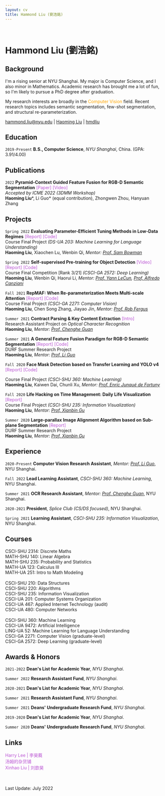 ```yaml
---
layout: cv
title: Hammond Liu (劉浩銘)
---
```


<br/>

# Hammond Liu (劉浩銘)

## Background
I'm a rising senior at NYU Shanghai. My major is Computer Science, and I also minor in Mathematics. Academic research has brought me a lot of fun, so I'm likely to pursue a PhD degree after graduation.

My research interests are broadly in the <font color="FFA500">Computer Vision</font> field. Recent research topics includes semantic segmentation, few-shot segmentation, and structural re-parameterization.

<div id="webaddress">
  <a href="mailto:hammond.liu@nyu.edu" target="_blank"><i class="fa fa-envelope-open"></i> hammond.liu@nyu.edu</a> |
  <!-- <a href="./assets/resume.pdf"><i class="fas fa-file-pdf"></i> Resume</a> | -->
  <!-- <a href="https://blog.hmdliu.site/" target="_blank"><i class="fas fa-blog"></i> blog.hmdliu.site</a> | -->
  <a href="https://scholar.google.com/citations?hl=en&user=Oo-rRfYAAAAJ" target="_blank"><i class="fa fa-graduation-cap"></i> Haoming Liu</a> |
  <a href="https://github.com/hmdliu" target="_blank"><i class="fab fa-github"></i> hmdliu</a>
</div>

## Education

`2019-Present`
**B.S., Computer Science**, *NYU Shanghai*, China. (GPA: 3.91/4.00)

## Publications
`2022`
**Pyramid-Context Guided Feature Fusion for RGB-D Semantic Segmentation** <a href="https://ieeexplore.ieee.org/document/9859353" style="color:#BA55D3; text-decoration:none" onmouseover="this.style.color='#39f'; this.style.textDecoration='none'" onmouseout="this.style.color='#BA55D3'; this.style.textDecoration='none'" target="_blank">  [Paper]</a> <a href="https://drive.google.com/file/d/1OsCvwOJk_2gbazxReqFDAqcG7bWQ3oNb/view?usp=sharing" style="color:#BA55D3; text-decoration:none" onmouseover="this.style.color='#39f'; this.style.textDecoration='none'" onmouseout="this.style.color='#BA55D3'; this.style.textDecoration='none'" target="_blank">  [Video]</a> <br>
*Accepted by ICME 2022 (3DMM Workshop)* <br>
**Haoming Liu**\*, Li Guo\* (equal contribution), Zhongwen Zhou, Hanyuan Zhang <br>

## Projects

<!-- `Summer 2022`
**[Ongoing] Regional Prototype Generation & Alignment** <a href="https://github.com/TeamOfProfGuo/FSS-Exp" style="color:#BA55D3; text-decoration:none" onmouseover="this.style.color='#39f'; this.style.textDecoration='none'" onmouseout="this.style.color='#BA55D3'; this.style.textDecoration='none'" target="_blank">  [Code]</a> <br>
Research Assistant Project on *Few-shot Segmentation* <br>
**Haoming Liu**, *Mentor: <a href="https://shanghai.nyu.edu/academics/faculty/directory/li-guo" target="_blank">Prof. Li Guo</a>* -->

`Spring 2022`
**Evaluating Parameter-Efficient Tuning Methods in Low-Data Regimes** <a href="./assets/MLLU_report.pdf" style="color:#BA55D3; text-decoration:none" onmouseover="this.style.color='#39f'; this.style.textDecoration='none'" onmouseout="this.style.color='#BA55D3'; this.style.textDecoration='none'" target="_blank">  [Report]</a> <a href="https://github.com/hmdliu/MLLU-S22" style="color:#BA55D3; text-decoration:none" onmouseover="this.style.color='#39f'; this.style.textDecoration='none'" onmouseout="this.style.color='#BA55D3'; this.style.textDecoration='none'" target="_blank">  [Code]</a> <br>
Course Final Project *(DS-UA 203: Machine Learning for Language Understanding)* <br>
**Haoming Liu**, Xiaochen Lu, Wenbin Qi, *Mentor: <a href="https://cims.nyu.edu/~sbowman/" target="_blank">Prof. Sam Bowman</a>*

`Spring 2022`
**Self-supervised Pre-training for Object Detection** <a href="https://drive.google.com/file/d/1dFIxE3CvS43oI0oLGSbOL0hPDuulPWmb/view?usp=sharing" style="color:#BA55D3; text-decoration:none" onmouseover="this.style.color='#39f'; this.style.textDecoration='none'" onmouseout="this.style.color='#BA55D3'; this.style.textDecoration='none'" target="_blank">  [Video]</a> <a href="./assets/DL_report.pdf" style="color:#BA55D3; text-decoration:none" onmouseover="this.style.color='#39f'; this.style.textDecoration='none'" onmouseout="this.style.color='#BA55D3'; this.style.textDecoration='none'" target="_blank">  [Report]</a> <a href="https://github.com/hmdliu/DL-SP22-Team2" style="color:#BA55D3; text-decoration:none" onmouseover="this.style.color='#39f'; this.style.textDecoration='none'" onmouseout="this.style.color='#BA55D3'; this.style.textDecoration='none'" target="_blank">  [Code]</a> <br>
Course Final Competition [Rank 3/21] *(CSCI-GA 2572: Deep Learning)* <br>
**Haoming Liu**, Wenbin Qi, Haorui Li, *Mentor: <a href="https://scholar.google.com/citations?user=WLN3QrAAAAAJ&hl=en" target="_blank">Prof. Yann LeCun</a>, <a href="https://atcold.github.io/" target="_blank">Prof. Alfredo Canziani</a>*

`Fall 2021`
**RepMAF: When Re-parameterization Meets Multi-scale Attention** <a href="./assets/CV_RepMAF.pdf" style="color:#BA55D3; text-decoration:none" onmouseover="this.style.color='#39f'; this.style.textDecoration='none'" onmouseout="this.style.color='#BA55D3'; this.style.textDecoration='none'" target="_blank">  [Report]</a> <a href="https://github.com/hmdliu/RepMAF" style="color:#BA55D3; text-decoration:none" onmouseover="this.style.color='#39f'; this.style.textDecoration='none'" onmouseout="this.style.color='#BA55D3'; this.style.textDecoration='none'" target="_blank">  [Code]</a> <br>
Course Final Project *(CSCI-GA 2271: Computer Vision)* <br>
**Haoming Liu**, Chen Song Zhang, Jiayao Jin, *Mentor: <a href="https://cs.nyu.edu/~fergus/pmwiki/pmwiki.php" target="_blank">Prof. Rob Fergus</a>*

`Summer 2021`
**Contract Parsing & Key Content Extraction** <a href="./assets/OCR_contract_parser.pdf" style="color:#BA55D3; text-decoration:none" onmouseover="this.style.color='#39f'; this.style.textDecoration='none'" onmouseout="this.style.color='#BA55D3'; this.style.textDecoration='none'" target="_blank">  [Intro]</a> <br>
Research Assistant Project on *Optical Character Recognition* <br>
**Haoming Liu**, *Mentor: <a href="https://shanghai.nyu.edu/academics/faculty/directory/chenghe-guan" target="_blank">Prof. Chenghe Guan</a>*

`Summer 2021`
**A General Feature Fusion Paradigm for RGB-D Semantic Segmentation** <a href="./assets/DURF_rgbd_sseg.pdf" style="color:#BA55D3; text-decoration:none" onmouseover="this.style.color='#39f'; this.style.textDecoration='none'" onmouseout="this.style.color='#BA55D3'; this.style.textDecoration='none'" target="_blank">  [Report]</a> <a href="https://github.com/TeamOfProfGuo/SSeg" style="color:#BA55D3; text-decoration:none" onmouseover="this.style.color='#39f'; this.style.textDecoration='none'" onmouseout="this.style.color='#BA55D3'; this.style.textDecoration='none'" target="_blank">  [Code]</a> <br>
DURF Summer Research Project <br>
**Haoming Liu**, *Mentor: <a href="https://shanghai.nyu.edu/academics/faculty/directory/li-guo" target="_blank">Prof. Li Guo</a>*

`Fall 2020`
**Face Mask Detection based on Transfer Learning and YOLO v4** <a href="./assets/ML_face_mask_detection.pdf" style="color:#BA55D3; text-decoration:none" onmouseover="this.style.color='#39f'; this.style.textDecoration='none'" onmouseout="this.style.color='#BA55D3'; this.style.textDecoration='none'" target="_blank">  [Report]</a> <a href="https://github.com/hmdliu/ML-project" style="color:#BA55D3; text-decoration:none" onmouseover="this.style.color='#39f'; this.style.textDecoration='none'" onmouseout="this.style.color='#BA55D3'; this.style.textDecoration='none'" target="_blank">  [Code]</a> <br>
<!-- <a href="https://drive.google.com/file/d/1VwZAlCiyWek0wMOV_CKwXFfe0sPxrP_I/view?usp=sharing" style="color:#BA55D3; text-decoration:none" onmouseover="this.style.color='#39f'; this.style.textDecoration='none'" onmouseout="this.style.color='#BA55D3'; this.style.textDecoration='none'" target="_blank">  [Video]</a> -->
Course Final Project *(CSCI-SHU 360: Machine Learning)* <br>
**Haoming Liu**, Kaiwen Dai, Chunli Xu, *Mentor: <a href="https://shanghai.nyu.edu/academics/faculty/directory/enric-junque-de-fortuny" target="_blank">Prof. Enric Junqué de Fortuny</a>*

`Fall 2020`
**Life Hacking on Time Management: Daily Life Visualization** <a href="./assets/IV_daily_life_vis.pdf" style="color:#BA55D3; text-decoration:none" onmouseover="this.style.color='#39f'; this.style.textDecoration='none'" onmouseout="this.style.color='#BA55D3'; this.style.textDecoration='none'" target="_blank">  [Report]</a> <br>
Course Final Project *(CSCI-SHU 235: Information Visualization)* <br>
**Haoming Liu**, *Mentor: <a href="https://shanghai.nyu.edu/academics/faculty/directory/xianbin-gu" target="_blank">Prof. Xianbin Gu</a>*

`Summer 2020`
**Large-parallax Image Alignment Algorithm based on Sub-plane Segmentation** <a href="./assets/DURF_image_stitching.pdf" style="color:#BA55D3; text-decoration:none" onmouseover="this.style.color='#39f'; this.style.textDecoration='none'" onmouseout="this.style.color='#BA55D3'; this.style.textDecoration='none'" target="_blank">  [Report]</a> <br>
DURF Summer Research Project <br>
**Haoming Liu**, *Mentor: <a href="https://shanghai.nyu.edu/academics/faculty/directory/xianbin-gu" target="_blank">Prof. Xianbin Gu</a>*

## Experience

`2020-Present`
**Computer Vision Research Assistant**, *Mentor: <a href="https://shanghai.nyu.edu/academics/faculty/directory/li-guo" target="_blank">Prof. Li Guo</a>*, NYU Shanghai.

`Fall 2022`
**Lead Learning Assistant**, *CSCI-SHU 360: Machine Learning*, NYU Shanghai.

`Summer 2021`
**OCR Research Assistant**, *Mentor: <a href="https://shanghai.nyu.edu/academics/faculty/directory/chenghe-guan" target="_blank">Prof. Chenghe Guan</a>*, NYU Shanghai.

`2020-2021`
**President**, *Splice Club (CS/DS focused)*, NYU Shanghai.

`Spring 2021`
**Learning Assistant**, *CSCI-SHU 235: Information Visualization*, NYU Shanghai.

## Courses
CSCI-SHU 2314: Discrete Maths \
MATH-SHU 140: Linear Algebra \
MATH-SHU 235: Probability and Statistics \
MATH-UA 123: Calculus III \
MATH-UA 251: Intro to Math Modeling \
\
CSCI-SHU 210: Data Structures \
CSCI-SHU 220: Algorithms \
CSCI-SHU 235: Information Visualization \
CSCI-UA 201: Computer Systems Organization \
CSCI-UA 467: Applied Internet Technology (audit) \
CSCI-UA 480: Computer Networks \
\
CSCI-SHU 360: Machine Learning \
CSCI-UA 9472: Artificial Intelligence \
LING-UA 52: Machine Learning for Language Understanding \
CSCI-GA 2271: Computer Vision (graduate-level) \
CSCI-GA 2572: Deep Learning (graduate-level)

## Awards & Honors

`2021-2022`
**Dean's List for Academic Year**, *NYU Shanghai*.

`Summer 2022`
**Research Assistant Fund**, *NYU Shanghai*.

`2020-2021`
**Dean's List for Academic Year**, *NYU Shanghai*.

`Summer 2021`
**Research Assistant Fund**, *NYU Shanghai*.

`Summer 2021`
**Deans' Undergraduate Research Fund**, *NYU Shanghai*.

`2019-2020`
**Dean's List for Academic Year**, *NYU Shanghai*.

`Summer 2020`
**Deans' Undergraduate Research Fund**, *NYU Shanghai*.

## Links
<a href="https://harrilee.site/" style="color:#BA55D3; text-decoration:none" onmouseover="this.style.color='#39f'; this.style.textDecoration='none'" onmouseout="this.style.color='#BA55D3'; this.style.textDecoration='none'" target="_blank">Harry Lee | 李昊蕤</a>
\
<a href="https://tomzhu.site/" style="color:#BA55D3; text-decoration:none" onmouseover="this.style.color='#39f'; this.style.textDecoration='none'" onmouseout="this.style.color='#BA55D3'; this.style.textDecoration='none'" target="_blank">汤姆的杂货铺</a>
\
<a href="https://gaaaavin.github.io/" style="color:#BA55D3; text-decoration:none" onmouseover="this.style.color='#39f'; this.style.textDecoration='none'" onmouseout="this.style.color='#BA55D3'; this.style.textDecoration='none'" target="_blank">Xinhao Liu | 刘歆昊</a>

<br/> <br/>
Last Update: July 2022 <br/> <br/>